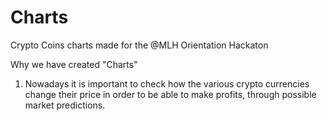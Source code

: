 # Charts
Crypto Coins charts made for the @MLH Orientation Hackaton

Why we have created "Charts" 
 1) Nowadays it is important to check how the various crypto currencies change their price in order to be able to make profits, through possible market predictions.
